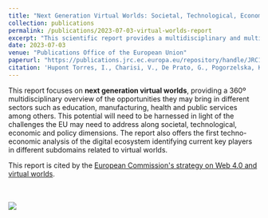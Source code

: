 ```yaml
---
title: "Next Generation Virtual Worlds: Societal, Technological, Economic and Policy Challenges for the EU"
collection: publications
permalink: /publications/2023-07-03-virtual-worlds-report
excerpt: "This scientific report provides a multidisciplinary and multisectoral perspective on next generation virtual worlds, the opportunities they offer, the challenges they might bring and a techno-economic analysis of current key players. "
date: 2023-07-03
venue: "Publications Office of the European Union"
paperurl: "https://publications.jrc.ec.europa.eu/repository/handle/JRC133757"
citation: 'Hupont Torres, I., Charisi, V., De Prato, G., Pogorzelska, K., Schade, S., Kotsev, A., Sobolewski, M., Duch Brown, N., Calza, E., Dunker, C., Di Girolamo, F., Bellia, M., Hledik, J., Nai Fovino, I. and Vespe, M., Next Generation Virtual Worlds: Societal, Technological, Economic and Policy Challenges for the EU, Publications Office of the European Union, Luxembourg, 2023, doi:10.2760/51579, JRC133757.'
---
```



This report focuses on <b>next generation virtual worlds</b>, providing a 360º multidisciplinary overview of the opportunities they may bring in different sectors such as education, manufacturing, health and public services among others. This potential will need to be harnessed in light of the challenges the EU may need to address along societal, technological, economic and policy dimensions. The report also offers the first techno-economic analysis of the digital ecosystem identifying current key players in different subdomains related to virtual worlds.

This report is cited by the [European Commission's strategy on Web 4.0 and virtual worlds](https://ec.europa.eu/commission/presscorner/detail/en/ip_23_3718).

<br> <br/><img src='/images/metaverse_report_fig.png'>


